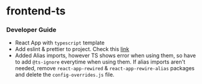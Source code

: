 # frontend-ts

### Developer Guide

- React App with `typescript` template
- Add eslint & prettier to project. Check this [link](https://robertcooper.me/post/using-eslint-and-prettier-in-a-typescript-project)
- Added Alias imports, however TS shows error when using them, so have to add `@ts-ignore` everytime when using them. If alias imports aren't needed, remove `react-app-rewired` & `react-app-rewire-alias` packages and delete the `config-overrides.js` file.